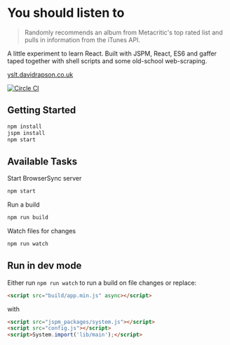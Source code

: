 # You should listen to

> Randomly recommends an album from Metacritic's top rated list and pulls in information from the iTunes API.

A little experiment to learn React. Built with JSPM, React, ES6 and gaffer taped together with shell scripts and some old-school web-scraping.

[yslt.davidrapson.co.uk](http://yslt.davidrapson.co.uk/)

[![Circle CI](https://circleci.com/gh/davidrapson/yslt.svg)](https://circleci.com/gh/davidrapson/yslt)

## Getting Started

``` sh
npm install
jspm install
npm start
```

## Available Tasks

Start BrowserSync server
``` sh
npm start
```

Run a build

``` sh
npm run build
```

Watch files for changes

``` sh
npm run watch
```

## Run in dev mode

Either run `npm run watch` to run a build on file changes or replace:

``` html
<script src="build/app.min.js" async></script>
```

with

``` html
<script src="jspm_packages/system.js"></script>
<script src="config.js"></script>
<script>System.import('lib/main');</script>
```
